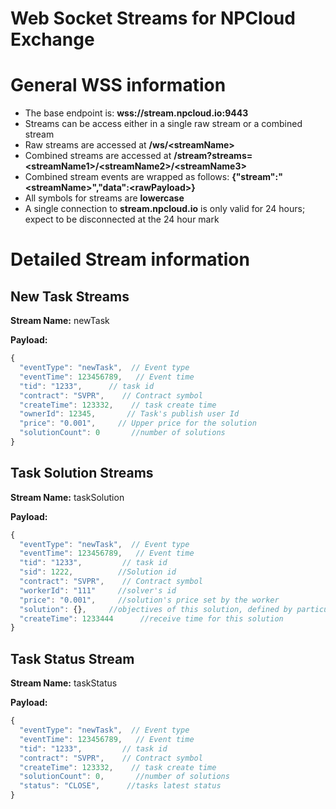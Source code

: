 # Web Socket Streams for NPCloud Exchange
# General WSS information
* The base endpoint is: **wss://stream.npcloud.io:9443**
* Streams can be access either in a single raw stream or a combined stream
* Raw streams are accessed at **/ws/\<streamName\>**
* Combined streams are accessed at **/stream?streams=\<streamName1\>/\<streamName2\>/\<streamName3\>**
* Combined stream events are wrapped as follows: **{"stream":"\<streamName\>","data":\<rawPayload\>}**
* All symbols for streams are **lowercase**
* A single connection to **stream.npcloud.io** is only valid for 24 hours; expect to be disconnected at the 24 hour mark

# Detailed Stream information

## New Task Streams

**Stream Name:** newTask

**Payload:**
```javascript
{
  "eventType": "newTask",  // Event type
  "eventTime": 123456789,   // Event time
  "tid": "1233",      // task id
  "contract": "SVPR",    // Contract symbol
  "createTime": 123332,    // task create time
  "ownerId": 12345,       // Task's publish user Id
  "price": "0.001",     // Upper price for the solution
  "solutionCount": 0       //number of solutions
}
```

## Task Solution Streams


**Stream Name:** taskSolution

**Payload:**
```javascript
{
  "eventType": "newTask",  // Event type
  "eventTime": 123456789,   // Event time
  "tid": "1233",         // task id
  "sid": 1222,          //Solution id
  "contract": "SVPR",    // Contract symbol
  "workerId": "111"     //solver's id
  "price": "0.001",     //solution's price set by the worker
  "solution": {},     //objectives of this solution, defined by particular contracts(see contracts document)
  "createTime": 1233444      //receive time for this solution
}
```

## Task Status Stream


**Stream Name:** taskStatus

**Payload:**
```javascript
{
  "eventType": "newTask",  // Event type
  "eventTime": 123456789,   // Event time
  "tid": "1233",         // task id
  "contract": "SVPR",    // Contract symbol
  "createTime": 123332,    // task create time
  "solutionCount": 0,       //number of solutions
  "status": "CLOSE",      //tasks latest status
}
```
